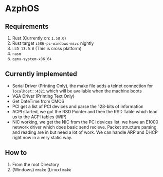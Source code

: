 # AzphOS

## Requirements
1. Rust (Currently on: ```1.58.0```)
2. Rust target ```i586-pc-windows-msvc``` nightly
2. ``LLD 13.0.0`` (This is cross platform)
3. ```nasm```
4. ```qemu-system-x86_64```

## Currently implemented
* Serial Driver (Printing Only), the make file adds a telnet connection for ```localhost::4321``` which will be available when the machine boots
* VGA Driver (Printing Text Only)
* Get DateTime from CMOS
* PCI get a list of PCI devices and parse the 128-bits of information
* ACPI started, we got the RSD Pointer and then the RSD Table which lead us to the ACPI tables (WIP)
* NIC working, we get the NIC from the PCI devices list, we have an E1000 network driver which does basic send recieve. Packet structure parsing
and reading are in but need a lot of work. We can handle ARP and DHCP right now in a very static way.

## How to
1. From the root Directory
1. (Windows) ```nmake``` (Linux) ```make``` 
